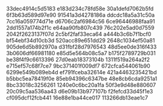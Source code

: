 33dec4914c5d5183
e183d234c78fd58e
30a1defd7062b5fd
6f3b63d589d97e90
91541a3d4278186a
ddcdc18a5a31c50a
7cc16a059774d71e
d6706c2af6984c56
6ce96446988faa91
2dd1557a174b2f1c
e64aa90fb807c439
76c202e5ad0d7559
2042f2623137f07d
2c5bf2faf33eca64
a444b3c6b7f1bcf0
bf54ebf34d10cb3d
520acc89e651dd29
2648c1034ef50a81
905de6d5b892970a
d31fbf28d7976543
48d5ee0de316f433
3b0606df66981180
e85d5e564b08c5a7
b175f2789729b031
be38f4f9c6613396
27d0eab18373104b
1311f519a264a2f2
e715ef57c68f7ce7
9bc371401f009df7
672cfca544061b90
6299e549b089eb4d
ef791fceba32614e
421a4463235421bd
b5bbc5ea78419f0e
85eb94396c6347be
48e8cb6cda9251a1
8bc33018c3256261
1240e0c6bc20a1fa
50f3e9d48e880607
20c09c5aa536aa43
d6e09b13b977107b
f2fefcd33d45f1e3
cf095dcf12fcb441
16e88e1ba44ce017
113266db13eae1c7
